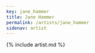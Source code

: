 ```yaml
---
key: jane_hammer
title: Jane Hammer
permalink: /artists/jane_hammer
sidenav: artist
---
```


{% include artist.md %}

